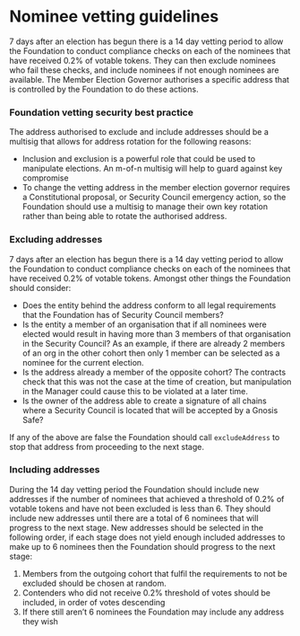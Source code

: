 # Nominee vetting guidelines

7 days after an election has begun there is a 14 day vetting period to allow the Foundation to conduct compliance checks on each of the nominees that have received 0.2% of votable tokens. They can then exclude nominees who fail these checks, and include nominees if not enough nominees are available. The Member Election Governor authorises a specific address that is controlled by the Foundation to do these actions.

### Foundation vetting security best practice

The address authorised to exclude and include addresses should be a multisig that allows for address rotation for the following reasons:

- Inclusion and exclusion is a powerful role that could be used to manipulate elections. An m-of-n multisig will help to guard against key compromise
- To change the vetting address in the member election governor requires a Constitutional proposal, or Security Council emergency action, so the Foundation should use a multisig to manage their own key rotation rather than being able to rotate the authorised address.

### Excluding addresses

7 days after an election has begun there is a 14 day vetting period to allow the Foundation to conduct compliance checks on each of the nominees that have received 0.2% of votable tokens. Amongst other things the Foundation should consider:

- Does the entity behind the address conform to all legal requirements that the Foundation has of Security Council members?
- Is the entity a member of an organisation that if all nominees were elected would result in having more than 3 members of that organisation in the Security Council? As an example, if there are already 2 members of an org in the other cohort then only 1 member can be selected as a nominee for the current election.
- Is the address already a member of the opposite cohort? The contracts check that this was not the case at the time of creation, but manipulation in the Manager could cause this to be violated at a later time.
- Is the owner of the address able to create a signature of all chains where a Security Council is located that will be accepted by a Gnosis Safe?

If any of the above are false the Foundation should call `excludeAddress` to stop that address from proceeding to the next stage.

### Including addresses

During the 14 day vetting period the Foundation should include new addresses if the number of nominees that achieved a threshold of 0.2% of votable tokens and have not been excluded is less than 6. They should include new addresses until there are a total of 6 nominees that will progress to the next stage. New addresses should be selected in the following order, if each stage does not yield enough included addresses to make up to 6 nominees then the Foundation should progress to the next stage:

1. Members from the outgoing cohort that fulfil the requirements to not be excluded should be chosen at random.
2. Contenders who did not receive 0.2% threshold of votes should be included, in order of votes descending
3. If there still aren’t 6 nominees the Foundation may include any address they wish